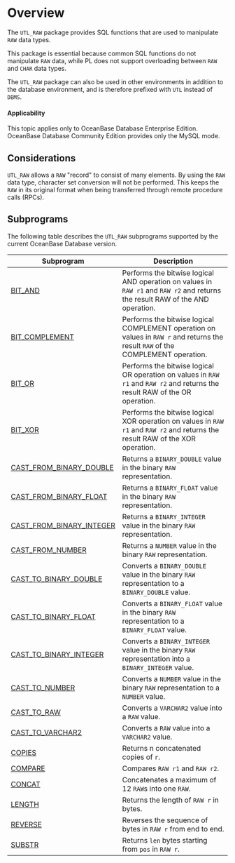 # Overview

The `UTL_RAW` package provides SQL functions that are used to manipulate `RAW` data types.

This package is essential because common SQL functions do not manipulate `RAW` data, while PL does not support overloading between `RAW` and `CHAR` data types.

The `UTL_RAW` package can also be used in other environments in addition to the database environment, and is therefore prefixed with `UTL` instead of `DBMS`.

<main id="notice" >
    <h4>Applicability</h4>
    <p>This topic applies only to OceanBase Database Enterprise Edition. OceanBase Database Community Edition provides only the MySQL mode. </p>
  </main>

## Considerations

`UTL_RAW` allows a `RAW` "record" to consist of many elements. By using the `RAW` data type, character set conversion will not be performed. This keeps the `RAW` in its original format when being transferred through remote procedure calls (RPCs).

## Subprograms

The following table describes the `UTL_RAW` subprograms supported by the current OceanBase Database version.


| **Subprogram** | **Description** |
|--------------------------------------------|---------------------------------------------------|
| [BIT_AND](../27000.utl-raw-oracle/200.bit-and-oracle.md) | Performs the bitwise logical AND operation on values in `RAW r1` and `RAW r2` and returns the result RAW of the AND operation.  |
| [BIT_COMPLEMENT](../27000.utl-raw-oracle/300.bit-complement-oracle.md) | Performs the bitwise logical COMPLEMENT operation on values in `RAW r` and returns the result `RAW` of the COMPLEMENT operation.  |
| [BIT_OR](../27000.utl-raw-oracle/400.bit-or-oracle.md) | Performs the bitwise logical OR operation on values in `RAW r1` and `RAW r2` and returns the result RAW of the OR operation.  |
| [BIT_XOR](../27000.utl-raw-oracle/500.bit-xor-oracle.md) | Performs the bitwise logical XOR operation on values in `RAW r1` and `RAW r2` and returns the result RAW of the XOR operation.  |
| [CAST_FROM_BINARY_DOUBLE](../27000.utl-raw-oracle/600.cast-from-binary-double-oracle.md) | Returns a `BINARY_DOUBLE` value in the binary `RAW` representation.  |
| [CAST_FROM_BINARY_FLOAT](../27000.utl-raw-oracle/700.cast-from-binary-float-oracle.md) | Returns a `BINARY_FLOAT` value in the binary `RAW` representation.  |
| [CAST_FROM_BINARY_INTEGER](../27000.utl-raw-oracle/800.cast-from-binary-integer-oracle.md) | Returns a `BINARY_INTEGER` value in the binary `RAW` representation.  |
| [CAST_FROM_NUMBER](../27000.utl-raw-oracle/900.cast-from-number-oracle.md) | Returns a `NUMBER` value in the binary `RAW` representation.  |
| [CAST_TO_BINARY_DOUBLE](../27000.utl-raw-oracle/1000.cast-to-binary-double-oracle.md) | Converts a `BINARY_DOUBLE` value in the binary `RAW` representation to a `BINARY_DOUBLE` value.  |
| [CAST_TO_BINARY_FLOAT](../27000.utl-raw-oracle/1100.cast-to-binary-float-oracle.md) | Converts a `BINARY_FLOAT` value in the binary `RAW` representation to a `BINARY_FLOAT` value.  |
| [CAST_TO_BINARY_INTEGER](../27000.utl-raw-oracle/1200.cast-to-binary-integer-oracle.md) | Converts a `BINARY_INTEGER` value in the binary `RAW` representation into a `BINARY_INTEGER` value.  |
| [CAST_TO_NUMBER](../27000.utl-raw-oracle/1300.cast-to-number-oracle.md) | Converts a `NUMBER` value in the binary `RAW` representation to a `NUMBER` value.  |
| [CAST_TO_RAW](../27000.utl-raw-oracle/1400.cast-to-raw-oracle.md) | Converts a `VARCHAR2` value into a `RAW` value.  |
| [CAST_TO_VARCHAR2](../27000.utl-raw-oracle/1500.cast-to-varchar2-oracle.md) | Converts a `RAW` value into a `VARCHAR2` value.  |
| [COPIES](../27000.utl-raw-oracle/1600.compare-oracle.md) | Returns n concatenated copies of `r`.  |
| [COMPARE](../27000.utl-raw-oracle/1700.concat-utl-oracle.md) | Compares `RAW r1` and `RAW r2`.  |
| [CONCAT](../27000.utl-raw-oracle/1800.copies-oracle.md) | Concatenates a maximum of 12 `RAW`s into one `RAW`.  |
| [LENGTH](../27000.utl-raw-oracle/1900.length-utl-oracle.md) | Returns the length of `RAW r` in bytes.  |
| [REVERSE](../27000.utl-raw-oracle/2000.reverse-oracle.md) | Reverses the sequence of bytes in `RAW r` from end to end.  |
| [SUBSTR](../27000.utl-raw-oracle/2100.substr-utl-oracle.md) | Returns `len` bytes starting from `pos` in `RAW r`.  |



